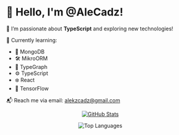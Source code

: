 <h1>👋 Hello, I'm @AleCadz!</h1>

<p>🚀 I’m passionate about <strong>TypeScript</strong> and exploring new technologies!</p>

<p>🌱 Currently learning:</p>
<ul>
  <li>🔗 MongoDB</li>
  <li>🛠 MikroORM</li>
  <li>🎯 TypeGraph</li>
  <li>⚙️ TypeScript</li>
  <li>❄️ React</li>
  <li>🧠 TensorFlow</li>
</ul>

<p>📬 Reach me via email: <a href="mailto:alekzcadz@gmail.com">alekzcadz@gmail.com</a></p>

<p align="center">
  <a href="https://github.com/anuraghazra/github-readme-stats">
    <img src="https://github-readme-stats.vercel.app/api?username=AleCadz" alt="GitHub Stats" />
  </a>
</p>

<p align="center">
  <img src="https://github-readme-stats.vercel.app/api/top-langs/?username=AleCadz&langs_count=8&hide=CMake,PHP,Dart" alt="Top Languages" />
</p>
